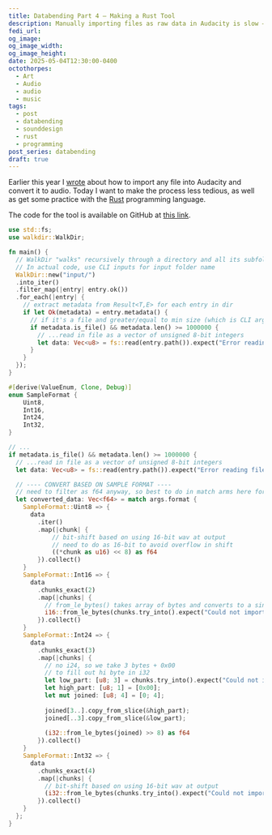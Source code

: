 ```yaml
---
title: Databending Part 4 – Making a Rust Tool
description: Manually importing files as raw data in Audacity is slow — let's automate it in Rust!
fedi_url: 
og_image: 
og_image_width: 
og_image_height: 
date: 2025-05-04T12:30:00-0400
octothorpes:
  - Art
  - Audio
  - audio
  - music
tags:
  - post
  - databending
  - sounddesign
  - rust
  - programming
post_series: databending
draft: true
---
```


<link rel="stylesheet" type="text/css" href="/styles/code/prism-dracula.css" />

Earlier this year I [wrote](/posts/2025/01/databending-part-1/) about how to import any file into Audacity and convert it to audio. Today I want to make the process less tedious, as well as get some practice with the [Rust](https://en.wikipedia.org/wiki/Rust_(programming_language)) programming language.

The code for the tool is available on GitHub at [this link](https://github.com/reillypascal/data2audio).

```rust
use std::fs;
use walkdir::WalkDir;

fn main() {
  // WalkDir "walks" recursively through a directory and all its subfolders
  // In actual code, use CLI inputs for input folder name
  WalkDir::new("input/")
  .into_iter()
  .filter_map(|entry| entry.ok())
  .for_each(|entry| {
    // extract metadata from Result<T,E> for each entry in dir
    if let Ok(metadata) = entry.metadata() {
      // if it's a file and greater/equal to min size (which is CLI argument in actual code)...
      if metadata.is_file() && metadata.len() >= 1000000 {
        // ...read in file as a vector of unsigned 8-bit integers
        let data: Vec<u8> = fs::read(entry.path()).expect("Error reading file");
      }
    }
  });
}
```

```rust
#[derive(ValueEnum, Clone, Debug)]
enum SampleFormat {
    Uint8,
    Int16,
    Int24,
    Int32,
}

```


```rust
// ...
if metadata.is_file() && metadata.len() >= 1000000 {
  // ...read in file as a vector of unsigned 8-bit integers
  let data: Vec<u8> = fs::read(entry.path()).expect("Error reading file");

  // ---- CONVERT BASED ON SAMPLE FORMAT ----
  // need to filter as f64 anyway, so best to do in match arms here for consistency
  let converted_data: Vec<f64> = match args.format {
    SampleFormat::Uint8 => {
      data
        .iter()
        .map(|chunk| {
            // bit-shift based on using 16-bit wav at output
            // need to do as 16-bit to avoid overflow in shift
            ((*chunk as u16) << 8) as f64
        }).collect()
    }
    SampleFormat::Int16 => {
      data
        .chunks_exact(2)
        .map(|chunks| {
          // from_le_bytes() takes array of bytes and converts to a single little-endian integer
          i16::from_le_bytes(chunks.try_into().expect("Could not import as 16-bit")) as f64
        }).collect()
    }
    SampleFormat::Int24 => {
      data
        .chunks_exact(3)
        .map(|chunks| {
          // no i24, so we take 3 bytes + 0x00 
          // to fill out hi byte in i32
          let low_part: [u8; 3] = chunks.try_into().expect("Could not import as 24-bit");
          let high_part: [u8; 1] = [0x00];
          let mut joined: [u8; 4] = [0; 4];
          
          joined[3..].copy_from_slice(&high_part);
          joined[..3].copy_from_slice(&low_part);
          
          (i32::from_le_bytes(joined) >> 8) as f64
        }).collect()
    }
    SampleFormat::Int32 => {
      data
        .chunks_exact(4)
        .map(|chunks| {
          // bit-shift based on using 16-bit wav at output
          (i32::from_le_bytes(chunks.try_into().expect("Could not import as 32-bit")) >> 16) as f64
        }).collect()
    }
  };
}
```